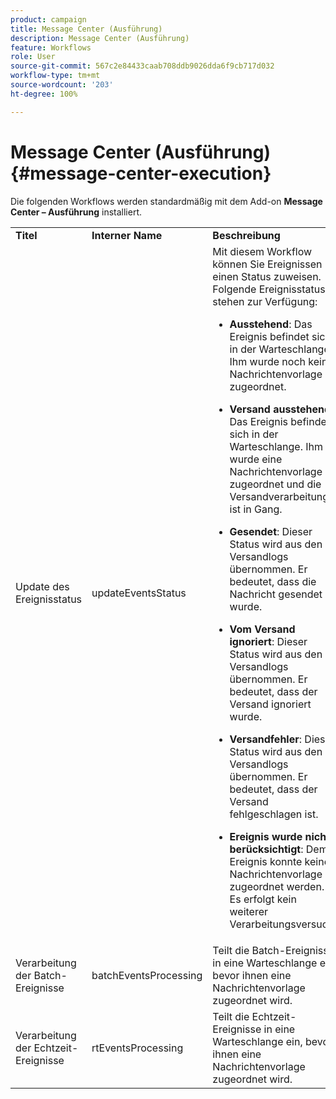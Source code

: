 ```yaml
---
product: campaign
title: Message Center (Ausführung)
description: Message Center (Ausführung)
feature: Workflows
role: User
source-git-commit: 567c2e84433caab708ddb9026dda6f9cb717d032
workflow-type: tm+mt
source-wordcount: '203'
ht-degree: 100%

---
```



# Message Center (Ausführung){#message-center-execution}

Die folgenden Workflows werden standardmäßig mit dem Add-on **Message Center – Ausführung** installiert.

<table> 
 <tbody> 
  <tr> 
   <td> <strong>Titel</strong><br /> </td> 
   <td> <strong>Interner Name</strong><br /> </td> 
   <td> <strong>Beschreibung</strong><br /> </td> 
  </tr> 
  <tr> 
   <td> <span class="uicontrol">Update des Ereignisstatus</span> <br /> </td> 
   <td> <span class="uicontrol">updateEventsStatus</span> <br /> </td> 
   <td> Mit diesem Workflow können Sie Ereignissen einen Status zuweisen. Folgende Ereignisstatus stehen zur Verfügung:<br /> 
    <ul> 
     <li> <p><strong>Ausstehend</strong>: Das Ereignis befindet sich in der Warteschlange. Ihm wurde noch keine Nachrichtenvorlage zugeordnet.</p> </li> 
     <li> <p><strong>Versand ausstehend</strong>: Das Ereignis befindet sich in der Warteschlange. Ihm wurde eine Nachrichtenvorlage zugeordnet und die Versandverarbeitung ist in Gang.</p> </li> 
     <li> <p><strong>Gesendet</strong>: Dieser Status wird aus den Versandlogs übernommen. Er bedeutet, dass die Nachricht gesendet wurde.</p> </li> 
     <li> <p><strong>Vom Versand ignoriert</strong>: Dieser Status wird aus den Versandlogs übernommen. Er bedeutet, dass der Versand ignoriert wurde.</p> </li> 
     <li> <p><strong>Versandfehler</strong>: Dieser Status wird aus den Versandlogs übernommen. Er bedeutet, dass der Versand fehlgeschlagen ist.</p> </li> 
     <li> <p><strong>Ereignis wurde nicht berücksichtigt</strong>: Dem Ereignis konnte keine Nachrichtenvorlage zugeordnet werden. Es erfolgt kein weiterer Verarbeitungsversuch.</p> </li> 
    </ul> </td> 
  </tr> 
  <tr> 
   <td> <span class="uicontrol">Verarbeitung der Batch-Ereignisse</span> <br /> </td> 
   <td> <span class="uicontrol">batchEventsProcessing</span> <br /> </td> 
   <td> Teilt die Batch-Ereignisse in eine Warteschlange ein, bevor ihnen eine Nachrichtenvorlage zugeordnet wird. <br /> </td> 
  </tr> 
  <tr> 
   <td> <span class="uicontrol">Verarbeitung der Echtzeit-Ereignisse</span> <br /> </td> 
   <td> <span class="uicontrol">rtEventsProcessing</span> <br /> </td> 
   <td> Teilt die Echtzeit-Ereignisse in eine Warteschlange ein, bevor ihnen eine Nachrichtenvorlage zugeordnet wird. <br /> </td> 
  </tr> 
 </tbody> 
</table>

